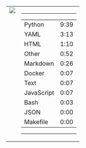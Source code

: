 
<table><tr>
<td valign="top">
  <img src="https://wakatime.com/share/@Aperture/0cd21d5d-ac4f-458d-9c71-d06f479c1297.png" />
</td>

<td valign="top">
  <hr>
  <table>
    <tr><td>Python</td><td>9:39</td></tr><tr><td>YAML</td><td>3:13</td></tr><tr><td>HTML</td><td>1:10</td></tr><tr><td>Other</td><td>0:52</td></tr><tr><td>Markdown</td><td>0:26</td></tr><tr><td>Docker</td><td>0:07</td></tr><tr><td>Text</td><td>0:07</td></tr><tr><td>JavaScript</td><td>0:07</td></tr><tr><td>Bash</td><td>0:03</td></tr><tr><td>JSON</td><td>0:00</td></tr><tr><td>Makefile</td><td>0:00</td></tr>
  </table>
  <hr>
</td>
</tr></table>

